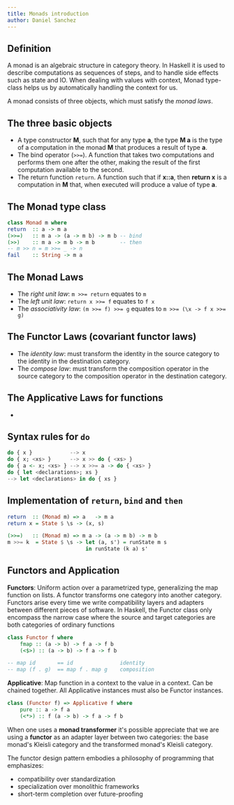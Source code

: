 ```yaml
---
title: Monads introduction
author: Daniel Sanchez
---
```


## Definition
A monad is an algebraic structure in category theory. In Haskell it is 
used to describe computations as sequences of steps, and to handle side
effects such as state and IO. When dealing with values with context, 
Monad type-class helps us by automatically handling the context for us.

A monad consists of three objects, which must satisfy the _monad laws_.


## The three basic objects
- A type constructor **M**, such that for any type **a**, the type 
    **M a** is the type of a computation in the monad **M** that 
    produces a result of type **a**.
- The bind operator (`>>=`). A function that takes two computations
    and performs them one after the other, making the result of the
    first computation available to the second.
- The return function `return`. A function such that if **x::a**,
    then **return x** is a computation in **M** that, when executed
    will produce a value of type **a**.


## The Monad type class
```haskell
class Monad m where
return  :: a -> m a
(>>=)   :: m a -> (a -> m b) -> m b -- bind
(>>)    :: m a -> m b -> m b        -- then
-- m >> n = m >>= _ -> n
fail    :: String -> m a
```

## The Monad Laws
- The _right unit law_: `m >>= return` equates to `m`
- The _left unit law_: `return x >>= f` equates to `f x`
- The _associativity law_: `(m >>= f) >>= g` equates to 
    `m >>= (\x -> f x >>= g)`

## The Functor Laws (covariant functor laws)
- The _identity law_: must transform the identity in the source 
    category to the identity in the destination category.
- The _compose law_: must transform the composition operator in
    the source category to the composition operator in the destination 
    category.

## The Applicative Laws for functions
- 

## Syntax rules for `do`
```haskell
do { x }            --> x
do { x; <xs> }      --> x >> do { <xs> }
do { a <- x; <xs> } --> x >>= a -> do { <xs> }
do { let <declarations>; xs }
--> let <declarations> in do { xs }
```

## Implementation of `return`, `bind` and `then`
```haskell
return  :: (Monad m) => a   -> m a
return x = State $ \s -> (x, s)

(>>=)   :: (Monad m) => m a -> (a -> m b) -> m b
m >>= k  = State $ \s -> let (a, s') = runState m s
                         in runState (k a) s'
```

## Functors and Application

**Functors**: Uniform action over a parametrized type, generalizing the map
function on lists. A functor transforms one category into another category.
Functors arise every time we write compatibility layers and adapters between
different pieces of software. In Haskell, the Functor class only encompass 
the narrow case where the source and target categories are both categories
of ordinary functions

```haskell
class Functor f where
    fmap :: (a -> b) -> f a -> f b
    (<$>) :: (a -> b) -> f a -> f b

-- map id       == id               identity
-- map (f . g)  == map f . map g    composition
```

**Applicative**: Map function in a context to the value in a context.
Can be chained together. All Applicative instances must also be Functor
instances.

```haskell
class (Functor f) => Applicative f where
    pure :: a -> f a
    (<*>) :: f (a -> b) -> f a -> f b
```

When one uses a **monad transformer** it's possible appreciate that we are
using a **functor** as an adapter layer between two categories: the base
monad's Kleisli category and the transformed monad's Kleisli category.

The functor design pattern embodies a philosophy of programming that
emphasizes:
- compatibility over standardization
- specialization over monolithic frameworks
- short-term completion over future-proofing
